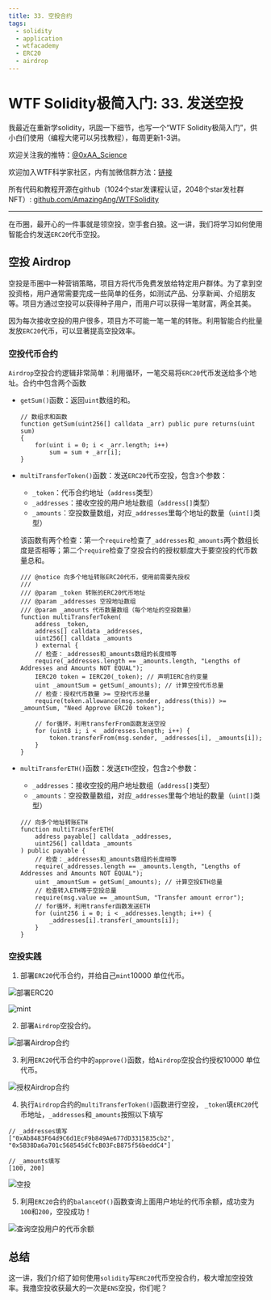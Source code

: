 ```yaml
---
title: 33. 空投合约
tags:
  - solidity
  - application
  - wtfacademy
  - ERC20
  - airdrop
---
```


# WTF Solidity极简入门: 33. 发送空投

我最近在重新学solidity，巩固一下细节，也写一个“WTF Solidity极简入门”，供小白们使用（编程大佬可以另找教程），每周更新1-3讲。

欢迎关注我的推特：[@0xAA_Science](https://twitter.com/0xAA_Science)

欢迎加入WTF科学家社区，内有加微信群方法：[链接](https://discord.gg/5akcruXrsk)

所有代码和教程开源在github（1024个star发课程认证，2048个star发社群NFT）: [github.com/AmazingAng/WTFSolidity](https://github.com/AmazingAng/WTFSolidity)

-----

在币圈，最开心的一件事就是领空投，空手套白狼。这一讲，我们将学习如何使用智能合约发送`ERC20`代币空投。

## 空投 Airdrop

空投是币圈中一种营销策略，项目方将代币免费发放给特定用户群体。为了拿到空投资格，用户通常需要完成一些简单的任务，如测试产品、分享新闻、介绍朋友等。项目方通过空投可以获得种子用户，而用户可以获得一笔财富，两全其美。

因为每次接收空投的用户很多，项目方不可能一笔一笔的转账。利用智能合约批量发放`ERC20`代币，可以显著提高空投效率。

### 空投代币合约

`Airdrop`空投合约逻辑非常简单：利用循环，一笔交易将`ERC20`代币发送给多个地址。合约中包含两个函数

- `getSum()`函数：返回`uint`数组的和。

    ```solidity
    // 数组求和函数
    function getSum(uint256[] calldata _arr) public pure returns(uint sum)
    {
        for(uint i = 0; i < _arr.length; i++)
            sum = sum + _arr[i];
    }
    ```

- `multiTransferToken()`函数：发送`ERC20`代币空投，包含`3`个参数：
    - `_token`：代币合约地址（`address`类型）
    - `_addresses`：接收空投的用户地址数组（`address[]`类型）
    - `_amounts`：空投数量数组，对应`_addresses`里每个地址的数量（`uint[]`类型）

    该函数有两个检查：第一个`require`检查了`_addresses`和`_amounts`两个数组长度是否相等；第二个`require`检查了空投合约的授权额度大于要空投的代币数量总和。

    ```solidity
    /// @notice 向多个地址转账ERC20代币，使用前需要先授权
    ///
    /// @param _token 转账的ERC20代币地址
    /// @param _addresses 空投地址数组
    /// @param _amounts 代币数量数组（每个地址的空投数量）
    function multiTransferToken(
        address _token,
        address[] calldata _addresses,
        uint256[] calldata _amounts
        ) external {
        // 检查：_addresses和_amounts数组的长度相等
        require(_addresses.length == _amounts.length, "Lengths of Addresses and Amounts NOT EQUAL");
        IERC20 token = IERC20(_token); // 声明IERC合约变量
        uint _amountSum = getSum(_amounts); // 计算空投代币总量
        // 检查：授权代币数量 >= 空投代币总量
        require(token.allowance(msg.sender, address(this)) >= _amountSum, "Need Approve ERC20 token");
        
        // for循环，利用transferFrom函数发送空投
        for (uint8 i; i < _addresses.length; i++) {
            token.transferFrom(msg.sender, _addresses[i], _amounts[i]);
        }
    }
    ```

- `multiTransferETH()`函数：发送`ETH`空投，包含`2`个参数：
    - `_addresses`：接收空投的用户地址数组（`address[]`类型）
    - `_amounts`：空投数量数组，对应`_addresses`里每个地址的数量（`uint[]`类型）

    ```solidity
    /// 向多个地址转账ETH
    function multiTransferETH(
        address payable[] calldata _addresses,
        uint256[] calldata _amounts
    ) public payable {
        // 检查：_addresses和_amounts数组的长度相等
        require(_addresses.length == _amounts.length, "Lengths of Addresses and Amounts NOT EQUAL");
        uint _amountSum = getSum(_amounts); // 计算空投ETH总量
        // 检查转入ETH等于空投总量
        require(msg.value == _amountSum, "Transfer amount error");
        // for循环，利用transfer函数发送ETH
        for (uint256 i = 0; i < _addresses.length; i++) {
            _addresses[i].transfer(_amounts[i]);
        }
    }
    ```

### 空投实践

1. 部署`ERC20`代币合约，并给自己`mint`10000 单位代币。

![部署`ERC20`](./img/33-1.png)

![mint](./img/33-2.png)

2. 部署`Airdrop`空投合约。

![部署`Airdrop`合约](./img/33-3.png)

3. 利用`ERC20`代币合约中的`approve()`函数，给`Airdrop`空投合约授权10000 单位代币。

![授权`Airdrop`合约](./img/33-4.png)

4. 执行`Airdrop`合约的`multiTransferToken()`函数进行空投， `_token`填`ERC20`代币地址，`_addresses`和`_amounts`按照以下填写

```
// _addresses填写
["0xAb8483F64d9C6d1EcF9b849Ae677dD3315835cb2", "0x5B38Da6a701c568545dCfcB03FcB875f56beddC4"]

// _amounts填写
[100, 200]
```

![空投](./img/33-5.png)

5. 利用`ERC20`合约的`balanceOf()`函数查询上面用户地址的代币余额，成功变为`100`和`200`，空投成功！

![查询空投用户的代币余额](./img/33-6.png)

## 总结

这一讲，我们介绍了如何使用`solidity`写`ERC20`代币空投合约，极大增加空投效率。我撸空投收获最大的一次是`ENS`空投，你们呢？
